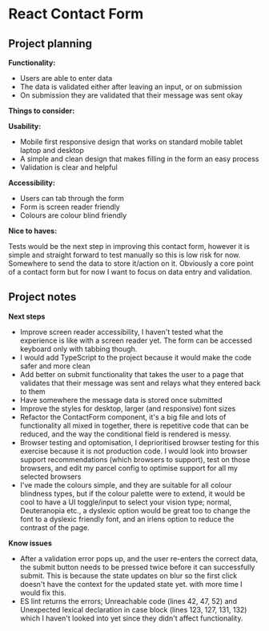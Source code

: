 # React Contact Form

## Project planning

**Functionality:**

* Users are able to enter data
* The data is validated either after leaving an input, or on submission
* On submission they are validated that their message was sent okay

**Things to consider:**

**Usability:**

* Mobile first responsive design that works on standard mobile tablet laptop and desktop
* A simple and clean design that makes filling in the form an easy process
* Validation is clear and helpful

**Accessibility:**

* Users can tab through the form
* Form is screen reader friendly
* Colours are colour blind friendly

**Nice to haves:**

Tests would be the next step in improving this contact form, however it is simple and straight forward to test manually so this is low risk for now.
Somewhere to send the data to store it/action on it. Obviously a core point of a contact form but for now I want to focus on data entry and validation.

## Project notes

**Next steps**

* Improve screen reader accessibility, I haven't tested what the experience is like with a screen reader yet. The form can be accessed keyboard only with tabbing though.
* I would add TypeScript to the project because it would make the code safer and more clean
* Add better on submit functionality that takes the user to a page that validates that their message was sent and relays what they entered back to them
* Have somewhere the message data is stored once submitted
* Improve the styles for desktop, larger (and responsive) font sizes
* Refactor the ContactForm component, it's a big file and lots of functionality all mixed in together, there is repetitive code that can be reduced, and the way the conditional field is rendered is messy.
* Browser testing and optomisation, I deprioritised browser testing for this exercise because it is not production code. I would look into browser support recommendations (which browsers to support), test on those browsers, and edit my parcel config to optimise support for all my selected browsers
* I've made the colours simple, and they are suitable for all colour blindness types, but if the colour palette were to extend, it would be cool to have a UI toggle/input to select your vision type; normal, Deuteranopia etc., a dyslexic option would be great too to change the font to a dyslexic friendly font, and an irlens option to reduce the contrast of the page.

**Know issues**

* After a validation error pops up, and the user re-enters the correct data, the submit button needs to be pressed twice before it can successfully submit. This is because the state updates on blur so the first click doesn't have the context for the updated state yet. with more time I would fix this.
* ES lint returns the errors; Unreachable code (lines 42, 47, 52) and Unexpected lexical declaration in case block (lines 123, 127, 131, 132) which I haven't looked into yet since they didn't affect functionality.
